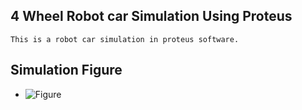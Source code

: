 ## 4 Wheel Robot car Simulation Using Proteus


```This is a robot car simulation in proteus software.```

 ## Simulation Figure 
 - ![Figure](https://raw.githubusercontent.com/uttamsaha/4-Wheel-Robot-Car-Proteus-Simulation/main/robotcar.png)